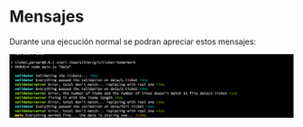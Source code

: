 # Mensajes

Durante una ejecución normal se podran apreciar estos mensajes:

![normal run](normal.png)